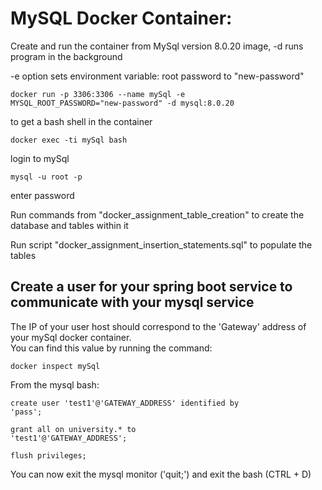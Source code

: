 
# MySQL Docker Container:

Create and run the container from MySql version 8.0.20 image, -d runs program in the background

-e option sets environment variable: root password to "new-password"

<code>docker run -p 3306:3306 --name mySql -e MYSQL_ROOT_PASSWORD="new-password" -d mysql:8.0.20</code>

to get a bash shell in the container

<code>docker exec -ti mySql bash</code>

login to mySql

<code>mysql -u root -p</code>

enter password 

Run commands from "docker_assignment_table_creation" to create the database and tables within it

Run script "docker_assignment_insertion_statements.sql" to populate the tables

## Create a user for your spring boot service to communicate with your mysql service

The IP of your user host should correspond to the 'Gateway' address of your mySql docker container.<br/>  You can find this value by running the command:

<code>docker inspect mySql</code>

From the mysql bash:

<code>create user 'test1'@'GATEWAY_ADDRESS' identified by 'pass';</code>

<code>grant all on university.* to 'test1'@'GATEWAY_ADDRESS';</code>

<code>flush privileges;</code>

You can now exit the mysql monitor ('quit;') and exit the bash (CTRL + D)

